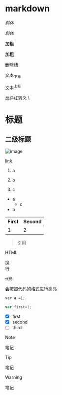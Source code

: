 # markdown

*斜体*

_斜体_

**加粗**

__加粗__

~~删除线~~

文本<sub>下标</sub>

文本<sup>上标</sup>

反斜杠转义 \

# 标题

## 二级标题

![image](/)

[link](/)

1. a

1. b

1. c


- a
    - c
- b

First|Second
-|-
1|2

> 引用

HTML

换<br />行

`代码`

会按照代码的格式进行高亮

```markdown
var a =1;
```

```javascript
var first=1;
```



- [x] first
- [x] second
- [ ] third

[^1]: jiaozhu

>[!NOTE]
笔记

>[!TIP]
笔记

>[!WARNING]
笔记

